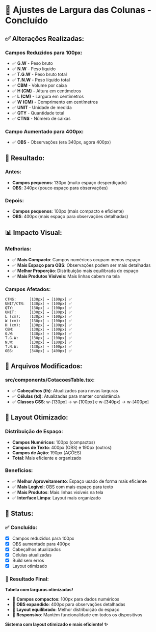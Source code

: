 # 📏 Ajustes de Largura das Colunas - Concluído

## ✅ **Alterações Realizadas:**

### **Campos Reduzidos para 100px:**
- ✅ **G.W** - Peso bruto
- ✅ **N.W** - Peso líquido  
- ✅ **T.G.W** - Peso bruto total
- ✅ **T.N.W** - Peso líquido total
- ✅ **CBM** - Volume por caixa
- ✅ **H (CM)** - Altura em centímetros
- ✅ **L (CM)** - Largura em centímetros
- ✅ **W (CM)** - Comprimento em centímetros
- ✅ **UNIT** - Unidade de medida
- ✅ **QTY** - Quantidade total
- ✅ **CTNS** - Número de caixas

### **Campo Aumentado para 400px:**
- ✅ **OBS** - Observações (era 340px, agora 400px)

## 🎯 **Resultado:**

### **Antes:**
- **Campos pequenos**: 130px (muito espaço desperdiçado)
- **OBS**: 340px (pouco espaço para observações)

### **Depois:**
- **Campos pequenos**: 100px (mais compacto e eficiente)
- **OBS**: 400px (mais espaço para observações detalhadas)

## 📊 **Impacto Visual:**

### **Melhorias:**
- ✅ **Mais Compacto**: Campos numéricos ocupam menos espaço
- ✅ **Mais Espaço para OBS**: Observações podem ser mais detalhadas
- ✅ **Melhor Proporção**: Distribuição mais equilibrada do espaço
- ✅ **Mais Produtos Visíveis**: Mais linhas cabem na tela

### **Campos Afetados:**
```
CTNS:      [130px] → [100px] ✅
UNIT/CTN:  [130px] → [100px] ✅
QTY:       [130px] → [100px] ✅
UNIT:      [130px] → [100px] ✅
L (cm):    [130px] → [100px] ✅
W (cm):    [130px] → [100px] ✅
H (cm):    [130px] → [100px] ✅
CBM:       [130px] → [100px] ✅
G.W:       [130px] → [100px] ✅
T.G.W:     [130px] → [100px] ✅
N.W:       [130px] → [100px] ✅
T.N.W:     [130px] → [100px] ✅
OBS:       [340px] → [400px] ✅
```

## 🔧 **Arquivos Modificados:**

### **src/components/CotacoesTable.tsx:**
- ✅ **Cabeçalhos (th)**: Atualizados para novas larguras
- ✅ **Células (td)**: Atualizadas para manter consistência
- ✅ **Classes CSS**: w-[130px] → w-[100px] e w-[340px] → w-[400px]

## 🎨 **Layout Otimizado:**

### **Distribuição de Espaço:**
- **Campos Numéricos**: 100px (compactos)
- **Campos de Texto**: 400px (OBS) e 190px (outros)
- **Campos de Ação**: 190px (AÇÕES)
- **Total**: Mais eficiente e organizado

### **Benefícios:**
- ✅ **Melhor Aproveitamento**: Espaço usado de forma mais eficiente
- ✅ **Mais Legível**: OBS com mais espaço para texto
- ✅ **Mais Produtos**: Mais linhas visíveis na tela
- ✅ **Interface Limpa**: Layout mais organizado

## 🚀 **Status:**

### **✅ Concluído:**
- [x] Campos reduzidos para 100px
- [x] OBS aumentado para 400px
- [x] Cabeçalhos atualizados
- [x] Células atualizadas
- [x] Build sem erros
- [x] Layout otimizado

### **🎯 Resultado Final:**
**Tabela com larguras otimizadas!**

- 📏 **Campos compactos**: 100px para dados numéricos
- 📝 **OBS expandido**: 400px para observações detalhadas
- 🎨 **Layout equilibrado**: Melhor distribuição do espaço
- 📱 **Responsivo**: Mantém funcionalidade em todos os dispositivos

**Sistema com layout otimizado e mais eficiente! ✨**
